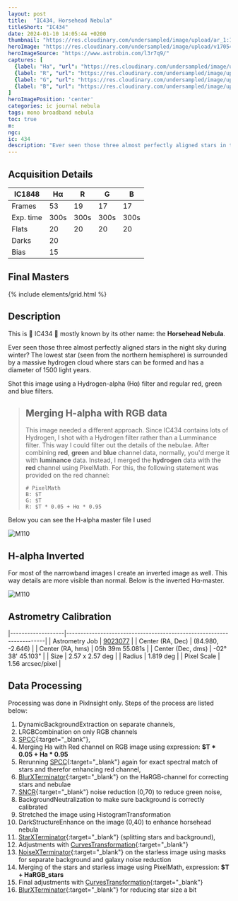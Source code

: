 ```yaml
---
layout: post
title:  "IC434, Horsehead Nebula"
titleShort: "IC434"
date: 2024-01-10 14:05:44 +0200
thumbnail: "https://res.cloudinary.com/undersampled/image/upload/ar_1:1,c_thumb,g_auto/ar_1:1,c_scale,w_400/v1705482584/IC434/IC434_thumb.jpg"
heroImage: "https://res.cloudinary.com/undersampled/image/upload/v1705482481/IC434/IC434_lojvyn_20041a_landscape.jpg"
heroImageSource: "https://www.astrobin.com/l3r7q9/"
captures: [
  {label: "Ha", "url": "https://res.cloudinary.com/undersampled/image/upload/v1705482157/IC434/IC434-Ha_to2hrw.jpg"},
  {label: "R", "url": "https://res.cloudinary.com/undersampled/image/upload/v1705952273/IC434/R_ydtsib.jpg"},
  {label: "G", "url": "https://res.cloudinary.com/undersampled/image/upload/v1705952273/IC434/G_qeeijr.jpg"},
  {label: "B", "url": "https://res.cloudinary.com/undersampled/image/upload/v1705952273/IC434/B_fpt6qz.jpg"}
]
heroImagePosition: 'center'
categories: ic journal nebula
tags: mono broadband nebula
toc: true
m:
ngc: 
ic: 434
description: "Ever seen those three almost perfectly aligned stars in the night sky during winter? That area is filled with hydrogen..."
---
```


## Acquisition Details

| IC1848    | Hα   | R    | G    | B    |
|-----------|------|------|------|------|
| Frames    | 53   | 19   | 17   | 17   |
| Exp. time | 300s | 300s | 300s | 300s |
| Flats     | 20   | 20   | 20   | 20   | 
| Darks     | 20   |      |      |      |
| Bias      | 15   |      |      |      |

## Final Masters

{% include elements/grid.html %}

## Description

This is 🐴 IC434 🐴 mostly known by its other name: the **Horsehead Nebula**.

Ever seen those three almost perfectly aligned stars in the night sky during winter? The lowest star (seen from the northern hemisphere) is surrounded by a massive hydrogen cloud where stars can be formed and has a diameter of 1500 light years.

Shot this image using a Hydrogen-alpha (Hα) filter and regular red, green and blue filters.

> ## Merging H-alpha with RGB data
> This image needed a different approach. Since IC434 contains lots of Hydrogen, I shot with a Hydrogen filter rather than a Lumminance filter. This way I could filter out the
> details of the nebulae. After combining **red**, **green** and **blue** channel data, normally, you'd merge it with **luminance** data. Instead, I merged the **hydrogen** data with the **red** channel using PixelMath. For this, the following statement was provided on the red channel:
>
> ```
> # PixelMath
> B: $T
> G: $T
> R: $T * 0.05 + Hα * 0.95
> ```

Below you can see the H-alpha master file I used

![M110](https://res.cloudinary.com/undersampled/image/upload/v1705482157/IC434/IC434-Ha_to2hrw.jpg "H-alpha inverted")

## H-alpha Inverted

For most of the narrowband images I create an inverted image as well. This way details are more visible than normal. Below is the inverted Hα-master. 

![M110](https://res.cloudinary.com/undersampled/image/upload/v1705482003/IC434/IC434-inv_jfgvlm.jpg "H-alpha inverted")

## Astrometry Calibration

|-------------------|----------------------------------------------------------------------|
| Astrometry Job    | [9023077](https://nova.astrometry.net/user_images/9175119#annotated) |
| Center (RA, Dec)  | 	(84.980, -2.646) |
| Center (RA, hms)  | 05h 39m 55.081s |
| Center (Dec, dms) | -02° 38' 45.103" |
| Size              | 2.57 x 2.57 deg |
| Radius            | 1.819 deg |
| Pixel Scale       | 1.56 arcsec/pixel |

## Data Processing

Processing was done in PixInsight only. Steps of the process are listed below:

1. DynamicBackgroundExtraction on separate channels,
2. LRGBCombination on only RGB channels
3. [SPCC](https://pixinsight.com/doc/docs/SPCC/SPCC.html#__Applying_SPCC_to_Narrowband_Images__){:target="_blank"},
4. Merging Ha with Red channel on RGB image using expression: **$T * 0.05 + Ha * 0.95**
5. Rerunning [SPCC](https://pixinsight.com/doc/docs/SPCC/SPCC.html#__Applying_SPCC_to_Narrowband_Images__){:target="_blank"} again for exact spectral match of stars and therefor enhancing red channel,
6. [BlurXTerminator](https://www.rc-astro.com/software/bxt/){:target="_blank"} on the HaRGB-channel for correcting stars and nebulae
7. [SNCR](https://www.pixinsight.com/doc/legacy/LE/21_noise_reduction/scnr/scnr.html){:target="_blank"} noise reduction (0,70) to reduce green noise,
8. BackgroundNeutralization to make sure background is correctly calibrated
9. Stretched the image using HistogramTransformation
10. DarkStructureEnhance on the image (0,40) to enhance horsehead nebula
11. [StarXTerminator](https://www.rc-astro.com/software/sxt/){:target="_blank"} (splitting stars and background),
12. Adjustments with [CurvesTransformation](https://pixinsight.com/doc/tools/CurvesTransformation/CurvesTransformation.html){:target="_blank"}
13. [NoiseXTerminator](https://www.rc-astro.com/software/nxt/){:target="_blank"} on the starless image using masks for separate background and galaxy noise reduction
14. Merging of the stars and starless image using PixelMath, expression: **$T + HaRGB_stars**
15. Final adjustments with [CurvesTransformation](https://pixinsight.com/doc/tools/CurvesTransformation/CurvesTransformation.html){:target="_blank"} 
16. [BlurXTerminator](https://www.rc-astro.com/software/bxt/){:target="_blank"} for reducing star size a bit